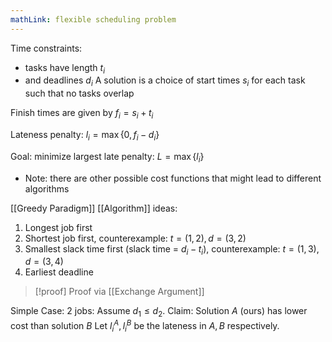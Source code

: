 ```yaml
---
mathLink: flexible scheduling problem
---
```

Time constraints:
- tasks have length $t_{i}$
- and deadlines $d_{i}$
A solution is a choice of start times $s_{i}$ for each task such that no tasks overlap

Finish times are given by $f_{i}=s_{i}+t_{i}$

Lateness penalty: $l_{i}=\max\{0,f_{i}-d_{i}\}$

Goal: minimize largest late penalty: $L=\max\{l_{i}\}$
- Note: there are other possible cost functions that might lead to different algorithms

[[Greedy Paradigm]] [[Algorithm]] ideas:
1. Longest job first
2. Shortest job first, counterexample: $t=(1,2),d=(3,2)$
3. Smallest slack time first (slack time = $d_{i}-t_{i}$), counterexample: $t=(1,3),d=(3,4)$
4. Earliest deadline 

>[!proof] Proof via [[Exchange Argument]]

Simple Case: $2$ jobs:
Assume $d_{1}≤d_{2}$. Claim: Solution $A$ (ours) has lower cost than solution $B$
Let $l_{i}^{A},l_{i}^{B}$ be the lateness in $A,B$ respectively. 